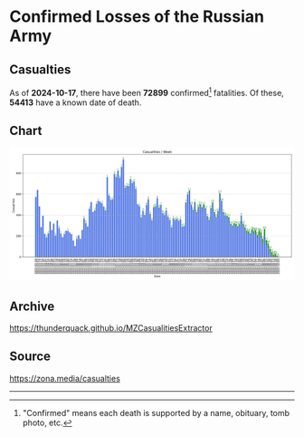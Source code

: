 
# Confirmed Losses of the Russian Army

## Casualties

As of **2024-10-17**, there have been **72899** confirmed[^1] fatalities.
Of these, **54413** have a known date of death.

## Chart

![7-Day Intervals Bar Chart](./docs/7days.svg)

## Archive

https://thunderquack.github.io/MZCasualitiesExtractor

## Source

https://zona.media/casualties

---

[^1]: "Confirmed" means each death is supported by a name, obituary, tomb photo, etc.
